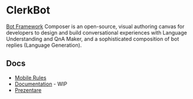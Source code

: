﻿# ClerkBot

[Bot Framework](https://dev.botframework.com/) Composer is an open-source, visual authoring canvas for developers to design and build conversational experiences with Language Understanding and QnA Maker, and a sophisticated composition of bot replies (Language Generation).

## Docs

- [Mobile Rules](https://docs.google.com/spreadsheets/d/1HjkYMhAgxAiYIaWoANTiFn6AVLGO3t9-C_EUzP6Sy0s/edit?usp=sharing)
- [Documentation](https://drive.google.com/file/d/17b5V0WznG5BwVEXx9rcryBQBdizLSp9K/view?usp=sharing) - WIP
- [Prezentare](https://docs.google.com/presentation/d/1ApfHiktkCKfOeV_izYMGWTZLP6WZGZYXNB6PX0xV_dk/edit?usp=sharing)
